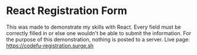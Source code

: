 # React Registration Form

This was made to demonstrate my skills with React. Every field must be correctly filled in or else one wouldn't be able to submit the information. For the purpose of this demonstration, nothing is posted to a server. Live page: https://codefu-registration.surge.sh
